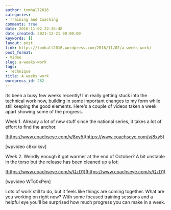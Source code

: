 ```yaml
---
author: tomhall2016
categories:
- Training and Coaching
comments: true
date: 2016-11-02 22:36:48
date_created: 2021-12-21 00:00:00
keywords: []
layout: post
link: https://tomhall2016.wordpress.com/2016/11/02/a-weeks-work/
post_format:
- Video
slug: a-weeks-work
tags:
- Technique
title: A weeks work
wordpress_id: 262
---
```


Its been a busy few weeks recently! I'm really getting stuck into the technical work now, building in some important changes to my form while still keeping the good elements. Here's a couple of videos taken a week apart showing some of the progress. 

Week 1. Already a lot of new stuff since the national series, it takes a lot of effort to find the anchor. 

[https://www.coachseye.com/v/8xy5](https://www.coachseye.com/v/8xy5)

[wpvideo c8xxIksv]

Week 2. Weirdly enough it got warmer at the end of October? A bit unstable in the torso but the release has been cleaned up a lot:

[https://www.coachseye.com/v/QzD1](https://www.coachseye.com/v/QzD1)

[wpvideo WTo0xPen]

Lots of work still to do, but it feels like things are coming together. What are you working on right now? With some focused training sessions and a helpful eye you'll be surprised how much progress you can make in a week.